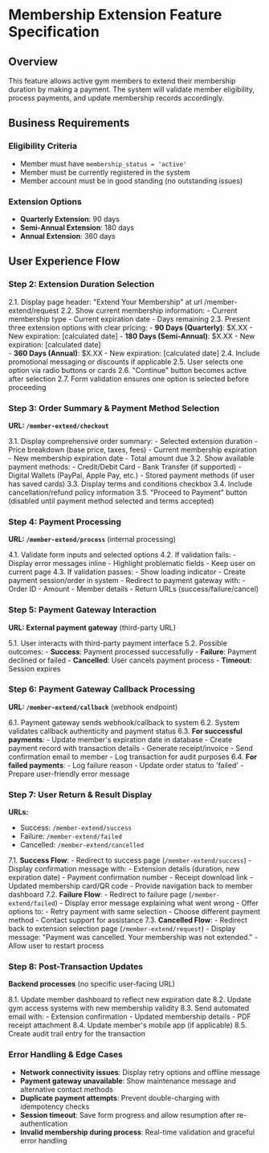 # Membership Extension Feature Specification

## Overview
This feature allows active gym members to extend their membership duration by making a payment. The system will validate member eligibility, process payments, and update membership records accordingly.

## Business Requirements

### Eligibility Criteria
- Member must have `membership_status = 'active'`
- Member must be currently registered in the system
- Member account must be in good standing (no outstanding issues)

### Extension Options
- **Quarterly Extension**: 90 days  
- **Semi-Annual Extension**: 180 days
- **Annual Extension**: 360 days


## User Experience Flow


### Step 2: Extension Duration Selection
2.1. Display page header: "Extend Your Membership" at url /member-extend/request
2.2. Show current membership information:
    - Current membership type
    - Current expiration date
    - Days remaining
2.3. Present three extension options with clear pricing:
    - **90 Days (Quarterly)**: $X.XX - New expiration: [calculated date]
    - **180 Days (Semi-Annual)**: $X.XX - New expiration: [calculated date]  
    - **360 Days (Annual)**: $X.XX - New expiration: [calculated date]
2.4. Include promotional messaging or discounts if applicable
2.5. User selects one option via radio buttons or cards
2.6. "Continue" button becomes active after selection
2.7. Form validation ensures one option is selected before proceeding

### Step 3: Order Summary & Payment Method Selection
**URL: `/member-extend/checkout`**

3.1. Display comprehensive order summary:
    - Selected extension duration
    - Price breakdown (base price, taxes, fees)
    - Current membership expiration
    - New membership expiration date
    - Total amount due
3.2. Show available payment methods:
    - Credit/Debit Card
    - Bank Transfer (if supported)
    - Digital Wallets (PayPal, Apple Pay, etc.)
    - Stored payment methods (if user has saved cards)
3.3. Display terms and conditions checkbox
3.4. Include cancellation/refund policy information
3.5. "Proceed to Payment" button (disabled until payment method selected and terms accepted)

### Step 4: Payment Processing
**URL: `/member-extend/process`** (internal processing)

4.1. Validate form inputs and selected options
4.2. If validation fails:
    - Display error messages inline
    - Highlight problematic fields
    - Keep user on current page
4.3. If validation passes:
    - Show loading indicator
    - Create payment session/order in system
    - Redirect to payment gateway with:
      - Order ID
      - Amount
      - Member details
      - Return URLs (success/failure/cancel)

### Step 5: Payment Gateway Interaction
**URL: External payment gateway** (third-party URL)

5.1. User interacts with third-party payment interface
5.2. Possible outcomes:
    - **Success**: Payment processed successfully
    - **Failure**: Payment declined or failed
    - **Cancelled**: User cancels payment process
    - **Timeout**: Session expires

### Step 6: Payment Gateway Callback Processing
**URL: `/member-extend/callback`** (webhook endpoint)

6.1. Payment gateway sends webhook/callback to system
6.2. System validates callback authenticity and payment status
6.3. **For successful payments**:
    - Update member's expiration date in database
    - Create payment record with transaction details
    - Generate receipt/invoice
    - Send confirmation email to member
    - Log transaction for audit purposes
6.4. **For failed payments**:
    - Log failure reason
    - Update order status to 'failed'
    - Prepare user-friendly error message

### Step 7: User Return & Result Display
**URLs:**
- Success: `/member-extend/success`
- Failure: `/member-extend/failed` 
- Cancelled: `/member-extend/cancelled`

7.1. **Success Flow**:
    - Redirect to success page (`/member-extend/success`)
    - Display confirmation message with:
      - Extension details (duration, new expiration date)
      - Payment confirmation number
      - Receipt download link
      - Updated membership card/QR code
    - Provide navigation back to member dashboard
7.2. **Failure Flow**:
    - Redirect to failure page (`/member-extend/failed`)
    - Display error message explaining what went wrong
    - Offer options to:
      - Retry payment with same selection
      - Choose different payment method
      - Contact support for assistance
7.3. **Cancelled Flow**:
    - Redirect back to extension selection page (`/member-extend/request`)
    - Display message: "Payment was cancelled. Your membership was not extended."
    - Allow user to restart process

### Step 8: Post-Transaction Updates
**Backend processes** (no specific user-facing URL)

8.1. Update member dashboard to reflect new expiration date
8.2. Update gym access systems with new membership validity
8.3. Send automated email with:
    - Extension confirmation
    - Updated membership details
    - PDF receipt attachment
8.4. Update member's mobile app (if applicable)
8.5. Create audit trail entry for the transaction

### Error Handling & Edge Cases
- **Network connectivity issues**: Display retry options and offline message
- **Payment gateway unavailable**: Show maintenance message and alternative contact methods
- **Duplicate payment attempts**: Prevent double-charging with idempotency checks
- **Session timeout**: Save form progress and allow resumption after re-authentication
- **Invalid membership during process**: Real-time validation and graceful error handling